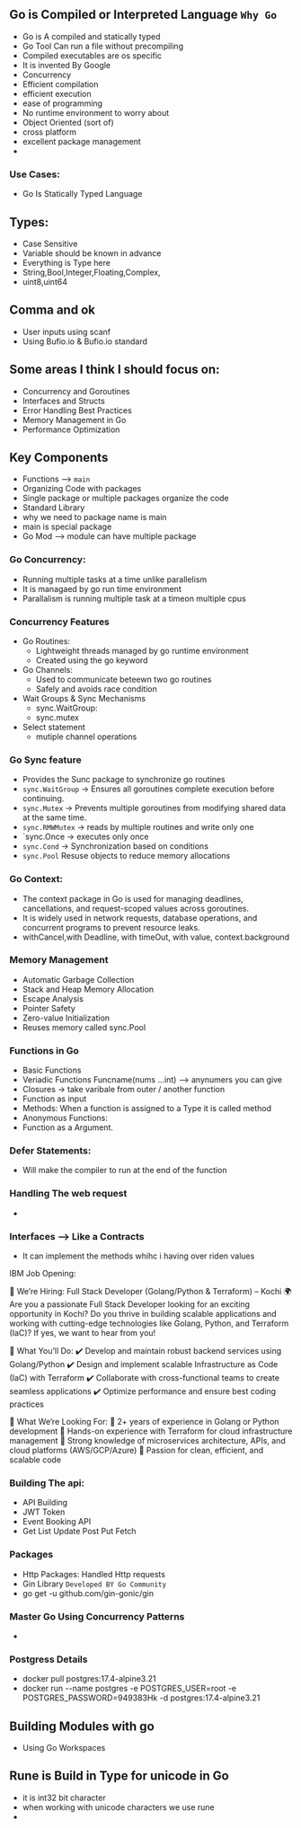 ## Go is Compiled or Interpreted  Language `Why Go`
- Go is A compiled and statically typed
- Go Tool Can run a file without precompiling
- Compiled executables are os specific
- It is invented By Google
- Concurrency
- Efficient compilation
- efficient execution
- ease of programming
- No runtime environment to worry about
- Object Oriented (sort of)
- cross platform
- excellent package management
- 

### Use Cases:
- Go Is Statically Typed Language

## Types:
- Case Sensitive
- Variable should be known in advance
- Everything is Type here
- String,Bool,Integer,Floating,Complex,
- uint8,uint64

## Comma and ok
- User inputs using scanf
- Using Bufio.io & Bufio.io standard

## Some areas I think I should focus on:

- Concurrency and Goroutines
- Interfaces and Structs
- Error Handling Best Practices
- Memory Management in Go
- Performance Optimization

## Key Components
- Functions --> `main`
- Organizing Code with packages
- Single package or multiple packages organize the code
- Standard Library
- why we need to package name is main
- main is special package 
- Go Mod --> module can have multiple package

### Go Concurrency:
- Running multiple tasks at a time unlike parallelism 
- It is managaed by go run time environment
- Parallalism is running multiple task at a timeon multiple cpus

### Concurrency Features
- Go Routines: 
  - Lightweight threads managed by go runtime environment
  - Created using the go keyword
- Go Channels:
  - Used to communicate beteewn two go routines
  - Safely and avoids race condition
- Wait Groups & Sync Mechanisms
  - sync.WaitGroup:
  - sync.mutex
- Select statement
  - mutiple channel operations

### Go Sync feature
- Provides the Sunc package to synchronize go routines
- `sync.WaitGroup` → Ensures all goroutines complete execution before continuing.
- `sync.Mutex` → Prevents multiple goroutines from modifying shared data at the same time.
- `sync.RMWMutex` -> reads by multiple routines and write only one
- `sync.Once -> executes only once
- `sync.Cond` -> Synchronization based on conditions
- `sync.Pool` Resuse objects to reduce memory allocations

### Go Context:
- The context package in Go is used for managing deadlines, cancellations, and request-scoped values across goroutines. 
- It is widely used in network requests, database operations, and concurrent programs to prevent resource leaks.
- withCancel,with Deadline, with timeOut, with value, context.background

### Memory Management
- Automatic Garbage Collection
- Stack and Heap Memory Allocation
- Escape Analysis
- Pointer Safety
- Zero-value Initialization
- Reuses memory called sync.Pool

### Functions in Go 
- Basic Functions
- Veriadic Functions Funcname(nums ...int) --> anynumers you can give
- Closures -> take varibale from outer / another function
- Function as input
- Methods: When a function is assigned to a Type it is called method 
- Anonymous Functions: 
- Function as a Argument.

### Defer Statements:
- Will make the compiler to run at the end of the function

### Handling The web request
- 
### Interfaces --> Like a Contracts 
- It can implement the methods whihc i having over riden values

IBM Job Opening:

🚀 We’re Hiring: Full Stack Developer (Golang/Python & Terraform) – Kochi 🌍
Are you a passionate Full Stack Developer looking for an exciting opportunity in Kochi? Do you thrive in building scalable applications and working with cutting-edge technologies like Golang, Python, and Terraform (IaC)? If yes, we want to hear from you!

🔹 What You’ll Do:
✔️ Develop and maintain robust backend services using Golang/Python
 ✔️ Design and implement scalable Infrastructure as Code (IaC) with Terraform
 ✔️ Collaborate with cross-functional teams to create seamless applications
 ✔️ Optimize performance and ensure best coding practices

🔹 What We’re Looking For:
🔹 2+ years of experience in Golang or Python development
 🔹 Hands-on experience with Terraform for cloud infrastructure management
 🔹 Strong knowledge of microservices architecture, APIs, and cloud platforms (AWS/GCP/Azure)
 🔹 Passion for clean, efficient, and scalable code


 ### Building The api:
 - API Building 
 - JWT Token
 - Event Booking API
 - Get List Update Post Put Fetch

### Packages
- Http Packages: Handled Http requests
- Gin Library `Developed BY Go Community`
- go get -u github.com/gin-gonic/gin

### Master Go Using Concurrency Patterns
- 

### Postgress Details 

- docker pull postgres:17.4-alpine3.21
- docker run --name postgres -e POSTGRES_USER=root -e POSTGRES_PASSWORD=949383Hk -d postgres:17.4-alpine3.21

## Building Modules with go
- Using Go Workspaces

## Rune is Build in Type for unicode in Go
- it is int32 bit character
- when working with unicode characters we use rune
- 